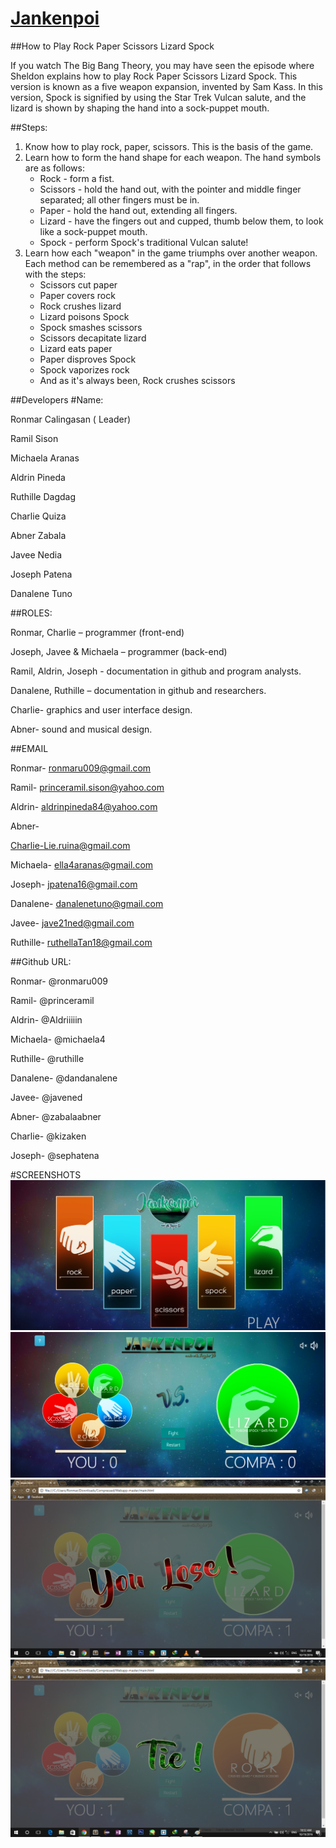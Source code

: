 # [Jankenpoi](https://ng-rock-paper-scissor-spock-lizard.github.io/Webapp/)

##How to Play Rock Paper Scissors Lizard Spock

If you watch The Big Bang Theory, you may have seen the episode where Sheldon explains how to play Rock Paper Scissors Lizard Spock. This version is known as a five weapon expansion, invented by Sam Kass. In this version, Spock is signified by using the Star Trek Vulcan salute, and the lizard is shown by shaping the hand into a sock-puppet mouth.

##Steps:
1.	Know how to play rock, paper, scissors. This is the basis of the game.
2.	Learn how to form the hand shape for each weapon. 
  The hand symbols are as follows:
    *	Rock - form a fist.
    *	Scissors - hold the hand out, with the pointer and middle finger separated; all other fingers must be in.
    *	Paper - hold the hand out, extending all fingers.
    *	Lizard - have the fingers out and cupped, thumb below them, to look like a sock-puppet mouth.
    *	Spock - perform Spock's traditional Vulcan salute!
3.	Learn how each "weapon" in the game triumphs over another weapon.
  Each method can be remembered as a "rap", in the order that follows with the steps:
    *	Scissors cut paper
    *	Paper covers rock
    *	Rock crushes lizard
    *	Lizard poisons Spock
    *	Spock smashes scissors
    *	Scissors decapitate lizard
    *	Lizard eats paper
    *	Paper disproves Spock
    *	Spock vaporizes rock
    *	And as it's always been, Rock crushes scissors

##Developers
#Name:
              
Ronmar Calingasan  ( Leader)

Ramil Sison

Michaela Aranas

Aldrin Pineda

Ruthille Dagdag

Charlie Quiza

Abner Zabala

Javee Nedia

Joseph Patena

Danalene Tuno

##ROLES:

Ronmar, Charlie – programmer (front-end)

Joseph, Javee & Michaela – programmer (back-end)

Ramil, Aldrin, Joseph - documentation in github and program analysts.

Danalene, Ruthille – documentation in github and researchers.

Charlie- graphics and user interface design.

Abner-  sound and musical design.

##EMAIL
   
Ronmar- ronmaru009@gmail.com

Ramil- princeramil.sison@yahoo.com

Aldrin- aldrinpineda84@yahoo.com

Abner-

Charlie-Lie.ruina@gmail.com

Michaela- ella4aranas@gmail.com

Joseph- jpatena16@gmail.com

Danalene- danalenetuno@gmail.com

Javee- jave21ned@gmail.com

Ruthille- ruthellaTan18@gmail.com

##Github URL:
   
Ronmar- @ronmaru009

Ramil- @princeramil

Aldrin- @Aldriiiiin

Michaela- @michaela4

Ruthille- @ruthille

Danalene- @dandanalene

Javee- @javened

Abner- @zabalaabner

Charlie- @kizaken

Joseph- @sephatena

#SCREENSHOTS
![](https://github.com/ng-Rock-Paper-Scissor-Spock-Lizard/Webapp/blob/master/scrshots/1.PNG)
![](https://github.com/ng-Rock-Paper-Scissor-Spock-Lizard/Webapp/blob/master/scrshots/2.PNG)
![](https://github.com/ng-Rock-Paper-Scissor-Spock-Lizard/Webapp/blob/master/scrshots/3.PNG)
![](https://github.com/ng-Rock-Paper-Scissor-Spock-Lizard/Webapp/blob/master/scrshots/4.PNG)
